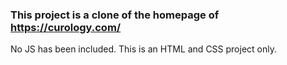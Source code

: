 ### This project is a clone of the homepage of https://curology.com/ ###

No JS has been included. This is an HTML and CSS project only.
